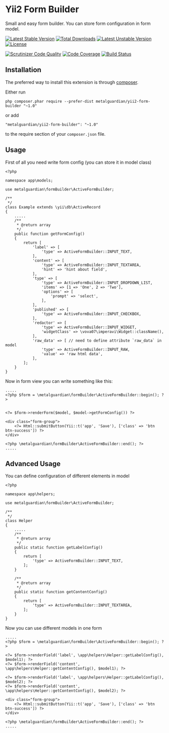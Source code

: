 Yii2 Form Builder
=================
Small and easy form builder. You can store form configuration in form model.

[![Latest Stable Version](https://poser.pugx.org/metalguardian/yii2-form-builder/v/stable.svg)](https://packagist.org/packages/metalguardian/yii2-form-builder) 
[![Total Downloads](https://poser.pugx.org/metalguardian/yii2-form-builder/downloads.svg)](https://packagist.org/packages/metalguardian/yii2-form-builder) 
[![Latest Unstable Version](https://poser.pugx.org/metalguardian/yii2-form-builder/v/unstable.svg)](https://packagist.org/packages/metalguardian/yii2-form-builder) 
[![License](https://poser.pugx.org/metalguardian/yii2-form-builder/license.svg)](https://packagist.org/packages/metalguardian/yii2-form-builder)

[![Scrutinizer Code Quality](https://scrutinizer-ci.com/g/MetalGuardian/yii2-form-builder/badges/quality-score.png?b=master)](https://scrutinizer-ci.com/g/MetalGuardian/yii2-form-builder/?branch=master)
[![Code Coverage](https://scrutinizer-ci.com/g/MetalGuardian/yii2-form-builder/badges/coverage.png?b=master)](https://scrutinizer-ci.com/g/MetalGuardian/yii2-form-builder/?branch=master)
[![Build Status](https://travis-ci.org/MetalGuardian/yii2-form-builder.svg?branch=master)](https://travis-ci.org/MetalGuardian/yii2-form-builder)

Installation
------------

The preferred way to install this extension is through [composer](http://getcomposer.org/download/).

Either run

```
php composer.phar require --prefer-dist metalguardian/yii2-form-builder "~1.0"
```

or add

```
"metalguardian/yii2-form-builder": "~1.0"
```

to the require section of your `composer.json` file.


Usage
-----

First of all you need write form config (you can store it in model class)

    <?php
    
    namespace app\models;
    
    use metalguardian\formBuilder\ActiveFormBuilder;
    
    /**
     */
    class Example extends \yii\db\ActiveRecord
    {
        .....
        /**
         * @return array
         */
        public function getFormConfig()
        {
            return [
                'label' => [
                    'type' => ActiveFormBuilder::INPUT_TEXT,
                ],
                'content' => [
                    'type' => ActiveFormBuilder::INPUT_TEXTAREA,
                    'hint' => 'hint about field',
                ],
                'type' => [
                    'type' => ActiveFormBuilder::INPUT_DROPDOWN_LIST,
                    'items' => [1 => 'One', 2 => 'Two'],
                    'options' => [
                        'prompt' => 'select',
                    ],
                ],
                'published' => [
                    'type' => ActiveFormBuilder::INPUT_CHECKBOX,
                ],
                'redactor' => [
                    'type' => ActiveFormBuilder::INPUT_WIDGET,
                    'widgetClass' => \vova07\imperavi\Widget::className(),
                ],
                'raw_data' => [ // need to define attribute `raw_data` in model 
                    'type' => ActiveFormBuilder::INPUT_RAW,
                    'value' => 'raw html data',
                ],
            ];
        }
    }

Now in form view you can write something like this:

    .....
    <?php $form = \metalguardian\formBuilder\ActiveFormBuilder::begin(); ?>
    
    
    <?= $form->renderForm($model, $model->getFormConfig()) ?>
    
    <div class="form-group">
        <?= Html::submitButton(Yii::t('app', 'Save'), ['class' => 'btn btn-success']) ?>
    </div>
    
    <?php \metalguardian\formBuilder\ActiveFormBuilder::end(); ?>
    .....

Advanced Usage
--------------

You can define configuration of different elements in model

    <?php
    
    namespace app\helpers;
    
    use metalguardian\formBuilder\ActiveFormBuilder;
    
    /**
     */
    class Helper
    {
        .....
        /**
         * @return array
         */
        public static function getLabelConfig()
        {
            return [
                'type' => ActiveFormBuilder::INPUT_TEXT,
            ];
        }
        
        /**
         * @return array
         */
        public static function getContentConfig()
        {
            return [
                'type' => ActiveFormBuilder::INPUT_TEXTAREA,
            ];
        }
    }

Now you can use different models in one form

    .....
    <?php $form = \metalguardian\formBuilder\ActiveFormBuilder::begin(); ?>
    
    <?= $form->renderField('label', \app\helpers\Helper::getLabelConfig(), $model1); ?>
    <?= $form->renderField('content', \app\helpers\Helper::getContentConfig(), $model1); ?>
    
    <?= $form->renderField('label', \app\helpers\Helper::getLabelConfig(), $model2); ?>
    <?= $form->renderField('content', \app\helpers\Helper::getContentConfig(), $model2); ?>
    
    <div class="form-group">
        <?= Html::submitButton(Yii::t('app', 'Save'), ['class' => 'btn btn-success']) ?>
    </div>
    
    <?php \metalguardian\formBuilder\ActiveFormBuilder::end(); ?>
    .....
